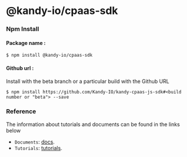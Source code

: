 # @kandy-io/cpaas-sdk

### Npm Install

#### Package name :

`$ npm install @kandy-io/cpaas-sdk`

#### Github url :

Install with the beta branch or a particular build with the Github URL

`$ npm install https://github.com/Kandy-IO/kandy-cpaas-js-sdk#<build number or "beta"> --save`

### Reference

The information about tutorials and documents can be found in the links below

* `Documents`: [docs](https://kandy-io.github.io/kandy-cpaas-js-sdk/docs).
* `Tutorials`: [tutorials](https://kandy-io.github.io/kandy-cpaas-js-sdk/tutorials/#/Getting%20Started).





